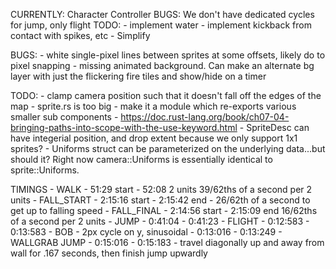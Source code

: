CURRENTLY:
    Character Controller
        BUGS:
            We don't have dedicated cycles for jump, only flight
        TODO:
            - implement water
            - implement kickback from contact with spikes, etc
            - Simplify

BUGS:
    - white single-pixel lines between sprites at some offsets, likely do to pixel snapping
    - missing animated background. Can make an alternate bg layer with just the flickering fire tiles and show/hide on a timer

TODO:
    - clamp camera position such that it doesn't fall off the edges of the map
    - sprite.rs is too big - make it a module which re-exports various smaller sub components
        - https://doc.rust-lang.org/book/ch07-04-bringing-paths-into-scope-with-the-use-keyword.html
    - SpriteDesc can have integerial position, and drop extent because we only support 1x1 sprites?
    - Uniforms struct can be parameterized on the underlying data...but should it? Right now camera::Uniforms is essentially identical to sprite::Uniforms.

TIMINGS
    - WALK
        - 51:29 start
        - 52:08 2 units
        39/62ths of a second per 2 units
    - FALL_START
        - 2:15:16 start
        - 2:15:42 end
        - 26/62th of a second to get up to falling speed
    - FALL_FINAL
        - 2:14:56 start
        - 2:15:09 end
        16/62ths of a second per 2 units
    - JUMP
        - 0:41:04
        - 0:41:23
    - FLIGHT
        - 0:12:583
        - 0:13:583
        - BOB - 2px cycle on y, sinusoidal
            - 0:13:016
            - 0:13:249
    - WALLGRAB JUMP
        - 0:15:016
        - 0:15:183
        - travel diagonally up and away from wall for .167 seconds, then finish jump upwardly

